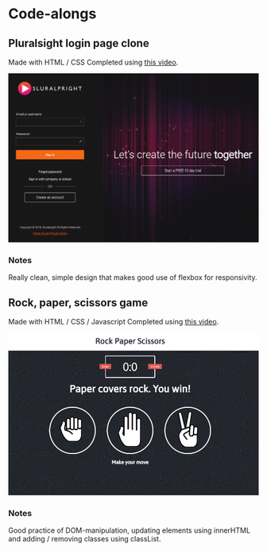 # Code-alongs

## Pluralsight login page clone

Made with HTML / CSS
Completed using [this video](https://www.youtube.com/watch?v=wIx1O5Y5EB4&feature=em-uploademail).

![Pluralsight login page clone](https://raw.githubusercontent.com/paul-duvall/website_images/master/project-image-sluralpright-login-page.GIF)

### Notes

Really clean, simple design that makes good use of flexbox for responsivity. 

## Rock, paper, scissors game

Made with HTML / CSS / Javascript
Completed using [this video](https://www.youtube.com/watch?v=jaVNP3nIAv0&feature=em-uploademail).

![Rock paper scissors image](https://raw.githubusercontent.com/paul-duvall/website_images/master/project-image-rockpaperscissors.GIF)

### Notes

Good practice of DOM-manipulation, updating elements using innerHTML and adding / removing classes using classList.
